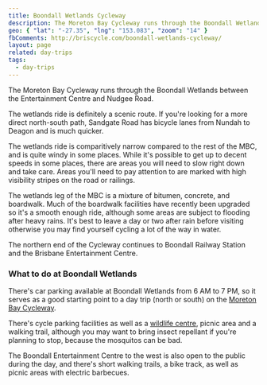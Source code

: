 ```yaml
---
title: Boondall Wetlands Cycleway
description: The Moreton Bay Cycleway runs through the Boondall Wetlands between the Entertainment Centre and Nudgee Road.
geo: { "lat": "-27.35", "lng": "153.083", "zoom": "14" }
fbComments: http://briscycle.com/boondall-wetlands-cycleway/
layout: page
related: day-trips
tags:
  - day-trips
---
```


The Moreton Bay Cycleway runs through the Boondall Wetlands between the Entertainment Centre and Nudgee Road.

The wetlands ride is definitely a scenic route. If you're looking for a more direct north-south path, Sandgate Road has bicycle lanes from Nundah to Deagon and is much quicker.

The wetlands ride is comparitively narrow compared to the rest of the MBC, and is quite windy in some places. While it's possible to get up to decent speeds in some places, there are areas you will need to slow right down and take care. Areas you'll need to pay attention to are marked with high visibility stripes on the road or railings.

The wetlands leg of the MBC is a mixture of bitumen, concrete, and boardwalk. Much of the boardwalk facilities have recently been upgraded so it's a smooth enough ride, although some areas are subject to flooding after heavy rains. It's best to leave a day or two after rain before visiting otherwise you may find yourself cycling a lot of the way in water.

The northern end of the Cycleway continues to Boondall Railway Station and the Brisbane Entertainment Centre.

<h3>What to do at Boondall Wetlands</h3>
There's car parking available at Boondall Wetlands from 6 AM to 7 PM, so it serves as a good starting point to a day trip (north or south) on the <a href="../moreton-bay-cycleway/">Moreton Bay Cycleway</a>.

There's cycle parking facilities as well as a <a href="http://www.brisbane.qld.gov.au/BCC:BASE::pc=PC_2786">wildlife centre</a>, picnic area and a walking trail, although you may want to bring insect repellant if you're planning to stop, because the mosquitos can be bad.

The Boondall Entertainment Centre to the west is also open to the public during the day, and there's short walking trails, a bike track, as well as picnic areas with electric barbecues.
